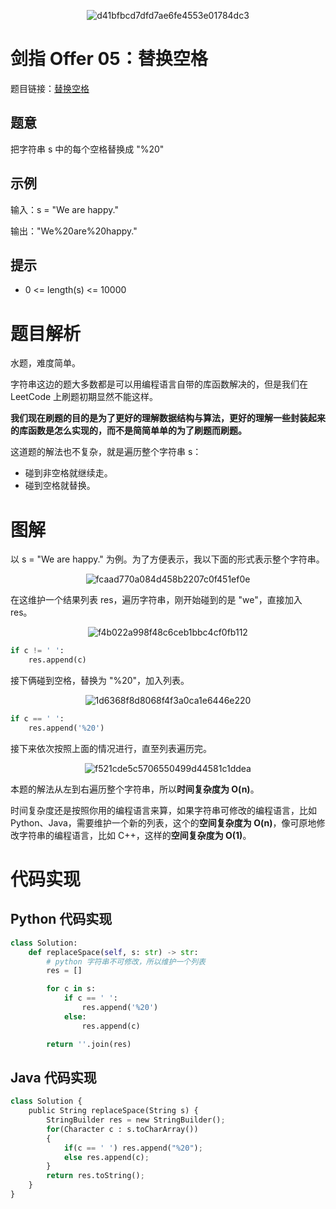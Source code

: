 <div align=center>

![d41bfbcd7dfd7ae6fe4553e01784dc3](https://gitee.com/codegoudan/codegoudanIMG/raw/master/202112/20211216_224546329_0.jpg)

</div>

# 剑指 Offer 05：替换空格

题目链接：[替换空格](https://leetcode-cn.com/problems/ti-huan-kong-ge-lcof/)



## 题意

把字符串 s 中的每个空格替换成 "%20"



## 示例

输入：s = "We are happy."

输出："We%20are%20happy."



## 提示

- 0 <= length(s) <= 10000



# 题目解析

水题，难度简单。

字符串这边的题大多数都是可以用编程语言自带的库函数解决的，但是我们在 LeetCode 上刷题初期显然不能这样。

**我们现在刷题的目的是为了更好的理解数据结构与算法，更好的理解一些封装起来的库函数是怎么实现的，而不是简简单单的为了刷题而刷题。**

这道题的解法也不复杂，就是遍历整个字符串 s：

- 碰到非空格就继续走。
- 碰到空格就替换。



# 图解

以 s = "We are happy." 为例。为了方便表示，我以下面的形式表示整个字符串。

<div align=center>

![fcaad770a084d458b2207c0f451ef0e](https://gitee.com/codegoudan/codegoudanIMG/raw/master/202112/20211216_224558757_0.jpg)

</div>

在这维护一个结果列表 res，遍历字符串，刚开始碰到的是 "we"，直接加入 res。

<div align=center>

![f4b022a998f48c6ceb1bbc4cf0fb112](https://gitee.com/codegoudan/codegoudanIMG/raw/master/202112/20211216_224607310_0.jpg)

</div>

```Python
if c != ' ':
    res.append(c)
```

接下俩碰到空格，替换为 "%20"，加入列表。

<div align=center>

![1d6368f8d8068f4f3a0ca1e6446e220](https://gitee.com/codegoudan/codegoudanIMG/raw/master/202112/20211216_224617456_0.jpg)

</div>

```Python
if c == ' ':
    res.append('%20')
```

接下来依次按照上面的情况进行，直至列表遍历完。

<div align=center>

![f521cde5c5706550499d44581c1ddea](https://gitee.com/codegoudan/codegoudanIMG/raw/master/202112/20211216_224629231_0.jpg)

</div>

本题的解法从左到右遍历整个字符串，所以**时间复杂度为 O(n)**。

时间复杂度还是按照你用的编程语言来算，如果字符串可修改的编程语言，比如 Python、Java，需要维护一个新的列表，这个的**空间复杂度为 O(n)**，像可原地修改字符串的编程语言，比如 C++，这样的**空间复杂度为 O(1)**。



# 代码实现



## Python 代码实现

```Python
class Solution:
    def replaceSpace(self, s: str) -> str:
        # python 字符串不可修改，所以维护一个列表
        res = []

        for c in s:
            if c == ' ':
                res.append('%20')
            else:
                res.append(c)

        return ''.join(res)
```



## Java 代码实现

```Python
class Solution {
    public String replaceSpace(String s) {
        StringBuilder res = new StringBuilder();
        for(Character c : s.toCharArray())
        {
            if(c == ' ') res.append("%20");
            else res.append(c);
        }
        return res.toString();
    }
}
```


